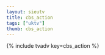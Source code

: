 ```yaml
--- 
layout: sieutv
title: cbs_action
tags: ["uktv"]
thumb: cbs_action
---
```

{% include tvadv key=cbs_action %}
